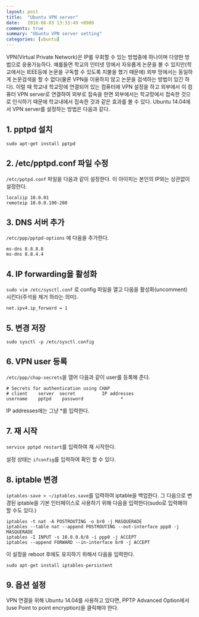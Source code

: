 ```yaml
---
layout: post
title:  "Ubuntu VPN server"
date:   2016-06-03 13:33:49 +0900
comments: true
summary: "Ubuntu VPN server setting"
categories: [ubuntu]
---
```


VPN(Virtual Private Network)은 IP를 우회할 수 있는 방법중에 하나이며 다양한 방법으로 응용가능하다. 예를들면 학교의 인터넷 망에서 자유롭게 논문을 볼 수 있지만(학교에서는 IEEE등에 논문을 구독할 수 있도록 지불을 했기 때문에) 외부 망에서는 동일하게 논문검색을 할 수 없다(물론 VPN을 이용하지 않고 논문을 검색하는 방법이 있긴 하다). 이럴 때 학교내 학교망에 연결되어 있는 컴퓨터에 VPN 설정을 하고 외부에서 이 컴퓨터 VPN server로 연결하여 외부로 접속을 한면 외부에서는 학교망에서 접속한 것으로 인식하기 때문에 학교내에서 접속한 것과 같은 효과를 볼 수 있다. Ubuntu 14.04에서 VPN server를 설정하는 방법은 다음과 같다.

## 1. pptpd 설치

```
sudo apt-get install pptpd
```

## 2. /etc/pptpd.conf 파일 수정

`/etc/pptpd.conf` 파일을 다음과 같이 설정한다. 이 아이피는 본인의 IP와는 상관없이 설정한다. 

```
localiip 10.0.01
remoteip 10.0.0.100-200
```

## 3. DNS 서버 추가
`/etc/ppp/pptpd-options` 에 다음을 추가한다. 

```
ms-dns 8.8.8.8
ms-dns 8.8.4.4
```

## 4. IP forwarding을 활성화

`sudo vim /etc/sysctl.conf` 로 config 파일을 열고 다음을 활성화(uncomment) 시킨다(주석을 제거 하라는 의미).

```
net.ipv4.ip_forward = 1
```

## 5. 변경 저장


```
sudo sysctl -p /etc/sysctl.config
```

## 6. VPN user 등록

`/etc/ppp/chap-secrets`을 열어 다음과 같이 user를 등록해 준다.

```
# Secrets for authentication using CHAP
# client    server  secret          IP addresses
username    pptpd    password              *
```

IP addresses에는 그냥 *를 입력한다.

## 7. 재 시작

`service pptpd restart`를 입력하여 재 시작한다. 

설정 상태는 `ifconfig`를 입력하여 확인 할 수 있다.

## 8. iptable 변경

`iptables-save > ~/iptables.save`를 입력하여 iptable을 백업한다.  그 다음으로 변경된 iptable을 기본 인터페이스로 사용하기 위해 다음을 입력한다(sudo로 입력해야 할 수도 있다.)

```
iptables -t nat -A POSTROUTING -o br0 -j MASQUERADE
iptables --table nat --append POSTROUTING --out-interface ppp0 -j MASQUERADE
iptables -I INPUT -s 10.0.0.0/8 -i ppp0 -j ACCEPT
iptables --append FORWARD --in-interface br0 -j ACCEPT
```

이 설정을 reboot 후에도 유지하기 위해서 다음을 입력한다.

```
sudo apt-get install iptables-persistent
```

## 9. 옵션 설정

VPN 연결을 위해 Ubuntu 14.04를 사용하고 있다면, PPTP Advanced Option에서 (use Point to point encryption)을 클릭해야 한다. 
